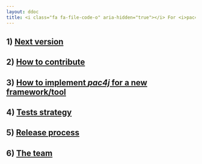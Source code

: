 ```yaml
---
layout: ddoc
title: <i class="fa fa-file-code-o" aria-hidden="true"></i> For <i>pac4j</i> contributors/committers&#58;
---
```


## 1) [Next version](docs/next-version.html)

## 2) [How to contribute](docs/contribute.html)

## 3) [How to implement *pac4j* for a new framework/tool](docs/how-to-implement-pac4j-for-a-new-framework.html)

## 4) [Tests strategy](docs/tests-strategy.html)

## 5) [Release process](docs/release-process.html)

## 6) [The team](docs/the-team.html)
